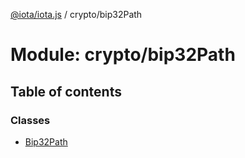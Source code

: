 [@iota/iota.js](../README.md) / crypto/bip32Path

# Module: crypto/bip32Path

## Table of contents

### Classes

- [Bip32Path](../classes/crypto_bip32path.bip32path.md)

